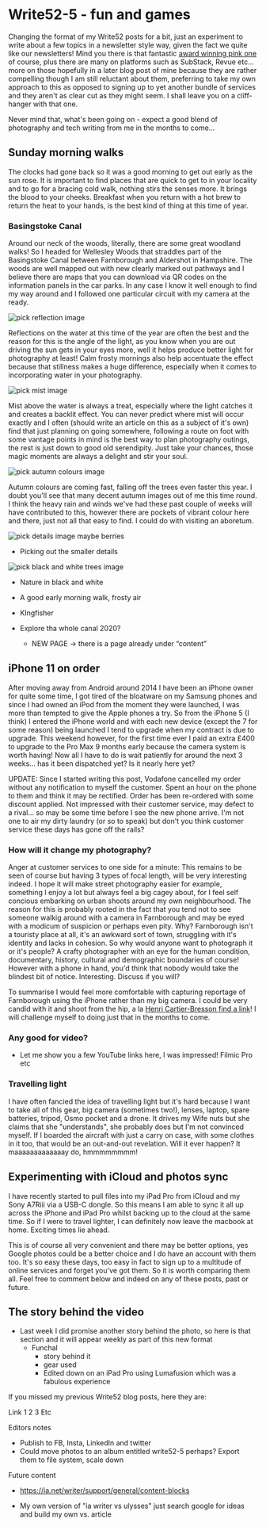 # Write52-5 - fun and games

Changing the format of my Write52 posts for a bit, just an experiment to write about a few topics in a newsletter style way, given the fact we quite like our newsletters! Mind you there is that fantastic [award winning pink one](https://write52.com) of course, plus there are many on platforms such as SubStack, Revue etc... more on those hopefully in a later blog post of mine because they are rather compelling though I am still reluctant about them, preferring to take my own approach to this as opposed to signing up to yet another bundle of services and they aren't as clear cut as they might seem. I shall leave you on a cliff-hanger with that one.

Never mind that, what's been going on - expect a good blend of photography and tech writing from me in the months to come...

## Sunday morning walks

The clocks had gone back so it was a good morning to get out early as the sun rose. It is important to find places that are quick to get to in your locality and to go for a bracing cold walk, nothing stirs the senses more. It brings the blood to your cheeks. Breakfast when you return with a hot brew to return the heat to your hands, is the best kind of thing at this time of year.

### Basingstoke Canal

Around our neck of the woods, literally, there are some great woodland walks! So I headed for Wellesley Woods that straddles part of the Basingstoke Canal between Farnborough and Aldershot in Hampshire. The woods are well mapped out with new clearly marked out pathways and I believe there are maps that you can download via QR codes on the information panels in the car parks. In any case I know it well enough to find my way around and I followed one particular circuit with my camera at the ready.

![pick reflection image](reflections-in-the-canal.jpeg)

Reflections on the water at this time of the year are often the best and the reason for this is the angle of the light, as you know when you are out driving the sun gets in your eyes more, well it helps produce better light for photography at least! Calm frosty mornings also help accentuate the effect because that stillness makes a huge difference, especially when it comes to incorporating water in your photography.

![pick mist image](/Mist-above-the-water.jpeg)

Mist above the water is always a treat, especially where the light catches it and creates a backlit effect. You can never predict where mist will occur exactly and I often (should write an article on this as a subject of it's own) find that just planning on going somewhere, following a route on foot with some vantage points in mind is the best way to plan photography outings, the rest is just down to good old serendipity. Just take your chances, those magic moments are always a delight and stir your soul.

![pick autumn colours image](/autumn-leaves.jpeg)

Autumn colours are coming fast, falling off the trees even faster this year. I doubt you'll see that many decent autumn images out of me this time round. I think the heavy rain and winds we've had these past couple of weeks will have contributed to this, however there are pockets of vibrant colour here and there, just not all that easy to find. I could do with visiting an aboretum.

![pick details image maybe berries](/berries.jpeg)
- Picking out the smaller details

![pick black and white trees image](/black-and-white-trees.jpeg)
- Nature in black and white

- A good early morning walk, frosty air
- KIngfisher
- Explore tha whole canal 2020?
  - NEW PAGE -> there is a page already under “content”

## iPhone 11 on order

After moving away from Android around 2014 I have been an iPhone owner for quite some time, I got tired of the bloatware on my Samsung phones and since I had owned an iPod from the moment they were launched, I was more than tempted to give the Apple phones a try. So from the iPhone 5 (I think) I entered the iPhone world and with each new device (except the 7 for some reason) being launched I tend to upgrade when my contract is due to upgrade. This weekend however, for the first time ever I paid an extra £400 to upgrade to the Pro Max 9 months early because the camera system is worth having! Now all I have to do is wait patiently for around the next 3 weeks... has it been dispatched yet? Is it nearly here yet? 

UPDATE: Since I started writing this post, Vodafone cancelled my order without any notification to myself the customer. Spent an hour on the phone to them and think it may be rectified. Order has been re-ordered with some discount applied. Not impressed with their customer service, may defect to a rival... so may be some time before I see the new phone arrive. I'm not one to air my dirty laundry (or so to speak) but don't you think customer service these days has gone off the rails?

### How will it change my photography?

Anger at customer services to one side for a minute: This remains to be seen of course but having 3 types of focal length, will be very interesting indeed. I hope it will make street photography easier for example, something I enjoy a lot but always feel a big cagey about, for I feel self concious embarking on urban shoots around my own neighbourhood. The reason for this is probably rooted in the fact that you tend not to see someone walkig around with a camera in Farnborough and may be eyed with a modicum of suspicion or perhaps even pity. Why? Farnborough isn't a touristy place at all, it's an awkward sort of town, struggling with it's identity and lacks in cohesion. So why would anyone want to photograph it or it's people? A crafty photographer with an eye for the human condition, documentary, history, cultural and demographic boundaries of course! However with a phone in hand, you'd think that nobody would take the blindest bit of notice. Interesting. Discuss if you will? 

To summarise I would feel more comfortable with capturing reportage of Farnborough using the iPhone rather than my big camera. I could be very candid with it and shoot from the hip, a la [Henri Cartier-Bresson find a link]()! I will challenge myself to doing just that in the months to come.

### Any good for video?

- Let me show you a few YouTube links here, I was impressed! Filmic Pro etc

### Travelling light

I have often fancied the idea of travelling light but it's hard because I want to take all of this gear, big camera (sometimes two!), lenses, laptop, spare batteries, tripod, Osmo pocket and a drone. It drives my Wife nuts but she claims that she "understands", she probably does but I'm not convinced myself. If I boarded the aircraft with just a carry on case, with some clothes in it too, that would be an out-and-out revelation. Will it ever happen? It maaaaaaaaaaaaay do, hmmmmmmmm!

## Experimenting with iCloud and photos sync

I have recently started to pull files into my iPad Pro from iCloud and my Sony A7Riii via a USB-C dongle. So this means I am able to sync it all up across the iPhone and iPad Pro whilst backing up to the cloud at the same time. So if I were to travel lighter, I can definitely now leave the macbook at home. Exciting times lie ahead.

This is of course all very convenient and there may be better options, yes Google photos could be a better choice and I do have an account with them too. It's so easy these days, too easy in fact to sign up to a multitude of online services and forget you've got them. So it is worth comparing them all. Feel free to comment below and indeed on any of these posts, past or future.
  
## The story behind the video
- Last week I did promise another story behind the photo, so here is that section and it will appear weekly as part of this new format
  - Funchal
	- story behind it
	- gear used
	- Edited down on an iPad Pro using Lumafusion which was a fabulous experience 

If you missed my previous Write52 blog posts, here they are:

Link 1
2
3
Etc


Editors notes

- Publish to FB, Insta, LinkedIn and twitter
- Could move photos to an album entitled write52-5 perhaps? Export them to file system, scale down

Future content

- https://ia.net/writer/support/general/content-blocks

- My own version of "ia writer vs ulysses" just search google for ideas and build my own vs. article